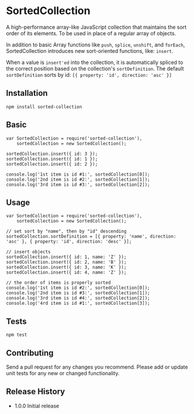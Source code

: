 SortedCollection
=========

A high-performance array-like JavaScript collection that maintains the sort order of its elements. To be used in place of a regular array of objects.

In addition to basic Array functions like `push`, `splice`, `unshift`, and `forEach`, SortedCollection introduces new sort-oriented functions, like: 
`insert`. 

When a value is `insert'ed` into the collection, it is automatically spliced to the correct position based on the collection's `sortDefinition`. 
The default `sortDefinition` sorts by id: 
    `[{ property: 'id', direction: 'asc' }]`

## Installation

	npm install sorted-collection

## Basic

    var SortedCollection = require('sorted-collection'),
        sortedCollection = new SortedCollection();
    
    sortedCollection.insert({ id: 3 });
    sortedCollection.insert({ id: 1 });
    sortedCollection.insert({ id: 2 });
    
    console.log('1st item is id #1:', sortedCollection[0]);
    console.log('2nd item is id #2:', sortedCollection[1]);
    console.log('3rd item is id #3:', sortedCollection[2]);
    
## Usage

    var SortedCollection = require('sorted-collection'),
        sortedCollection = new SortedCollection();
    
    // set sort by "name", then by "id" descending
    sortedCollection.sortDefinition = [{ property: 'name', direction: 'asc' }, { property: 'id', direction: 'desc' }];
    
    // insert objects
    sortedCollection.insert({ id: 1, name: 'Z' });
    sortedCollection.insert({ id: 2, name: 'B' });
    sortedCollection.insert({ id: 3, name: 'K' });
    sortedCollection.insert({ id: 4, name: 'Z' });
    
    // the order of items is properly sorted
    console.log('1st item is id #2:', sortedCollection[0]);
    console.log('2nd item is id #3:', sortedCollection[1]);
    console.log('3rd item is id #4:', sortedCollection[2]);
    console.log('4rd item is id #1:', sortedCollection[3]);

## Tests

    npm test

## Contributing

Send a pull request for any changes you recommend. 
Please add or update unit tests for any new or changed functionality.

## Release History

* 1.0.0 Initial release
